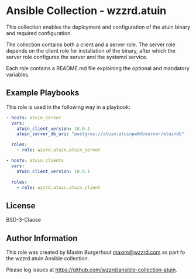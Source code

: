 # Ansible Collection - wzzrd.atuin

This collection enables the deployment and configuration of the atuin binary and required configuration.

The collection contains both a client and a server role. The server role depends on the client role for installation of the binary, after which the server role configures the server and the systemd service.

Each role contains a README.md file explaining the optional and mandatory variables.

Example Playbooks
-----------------

This role is used in the following way in a playbook:

```yaml
- hosts: atuin_server
  vars:
    atuin_client_version: 18.0.1
    atuin_server_db_uri: "postgres://atuin:atuinpw@dbserver/atuindb"

  roles:
    - role: wzzrd.atuin.atuin_server

- hosts: atuin_clients
  vars:
    atuin_client_version: 18.0.1

  roles:
    - role: wzzrd.atuin.atuin_client
```

License
-------

BSD-3-Clause

Author Information
------------------

This role was created by Maxim Burgerhout <maxim@wzzrd.com> as part fo the wzzrd.atuin Ansible collection.

Please log issues at https://github.com/wzzrd/ansible-collection-atuin.
